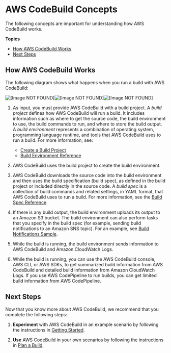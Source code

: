 # AWS CodeBuild Concepts<a name="concepts"></a>

The following concepts are important for understanding how AWS CodeBuild works\.

**Topics**
+ [How AWS CodeBuild Works](#concepts-how-it-works)
+ [Next Steps](#concepts-next-steps)

## How AWS CodeBuild Works<a name="concepts-how-it-works"></a>

The following diagram shows what happens when you run a build with AWS CodeBuild: 

![\[Image NOT FOUND\]](http://docs.aws.amazon.com/codebuild/latest/userguide/images/arch.png)![\[Image NOT FOUND\]](http://docs.aws.amazon.com/codebuild/latest/userguide/)![\[Image NOT FOUND\]](http://docs.aws.amazon.com/codebuild/latest/userguide/)

1. As input, you must provide AWS CodeBuild with a build project\. A *build project* defines how AWS CodeBuild will run a build\. It includes information such as where to get the source code, the build environment to use, the build commands to run, and where to store the build output\. A *build environment* represents a combination of operating system, programming language runtime, and tools that AWS CodeBuild uses to run a build\. For more information, see:
   + [Create a Build Project](create-project.md)
   + [Build Environment Reference](build-env-ref.md)

1. AWS CodeBuild uses the build project to create the build environment\.

1. AWS CodeBuild downloads the source code into the build environment and then uses the build specification \(build spec\), as defined in the build project or included directly in the source code\. A *build spec* is a collection of build commands and related settings, in YAML format, that AWS CodeBuild uses to run a build\. For more information, see the [Build Spec Reference](build-spec-ref.md)\.

1. If there is any build output, the build environment uploads its output to an Amazon S3 bucket\. The build environment can also perform tasks that you specify in the build spec \(for example, sending build notifications to an Amazon SNS topic\)\. For an example, see [Build Notifications Sample](sample-build-notifications.md)\.

1. While the build is running, the build environment sends information to AWS CodeBuild and Amazon CloudWatch Logs\.

1. While the build is running, you can use the AWS CodeBuild console, AWS CLI, or AWS SDKs, to get summarized build information from AWS CodeBuild and detailed build information from Amazon CloudWatch Logs\. If you use AWS CodePipeline to run builds, you can get limited build information from AWS CodePipeline\.

## Next Steps<a name="concepts-next-steps"></a>

Now that you know more about AWS CodeBuild, we recommend that you complete the following steps:

1. **Experiment** with AWS CodeBuild in an example scenario by following the instructions in [Getting Started](getting-started.md)\.

1. **Use** AWS CodeBuild in your own scenarios by following the instructions in [Plan a Build](planning.md)\.
